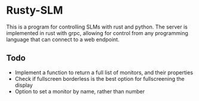 # Rusty-SLM

This is a program for controlling SLMs with rust and python. The server is implemented in rust with grpc, allowing for control from any programming language that can connect to a web endpoint.

## Todo

- Implement a function to return a full list of monitors, and their properties
- Check if fullscreen borderless is the best option for fullscreening the display
- Option to set a monitor by name, rather than number
